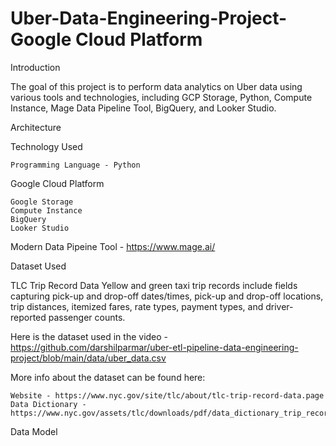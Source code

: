 # Uber-Data-Engineering-Project-Google Cloud Platform

Introduction

The goal of this project is to perform data analytics on Uber data using various tools and technologies, including GCP Storage, Python, Compute Instance, Mage Data Pipeline Tool, BigQuery, and Looker Studio.

Architecture

Technology Used

    Programming Language - Python

Google Cloud Platform

    Google Storage
    Compute Instance
    BigQuery
    Looker Studio

Modern Data Pipeine Tool - https://www.mage.ai/

Dataset Used

TLC Trip Record Data Yellow and green taxi trip records include fields capturing pick-up and drop-off dates/times, pick-up and drop-off locations, trip distances, itemized fares, rate types, payment types, and driver-reported passenger counts.

Here is the dataset used in the video - https://github.com/darshilparmar/uber-etl-pipeline-data-engineering-project/blob/main/data/uber_data.csv

More info about the dataset can be found here:

    Website - https://www.nyc.gov/site/tlc/about/tlc-trip-record-data.page
    Data Dictionary - https://www.nyc.gov/assets/tlc/downloads/pdf/data_dictionary_trip_records_yellow.pdf

Data Model


